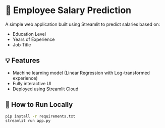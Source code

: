 # 🧠 Employee Salary Prediction

A simple web application built using Streamlit to predict salaries based on:

- Education Level
- Years of Experience
- Job Title

## 💡 Features
- Machine learning model (Linear Regression with Log-transformed experience)
- Fully interactive UI
- Deployed using Streamlit Cloud

## 🚀 How to Run Locally

```bash
pip install -r requirements.txt
streamlit run app.py
